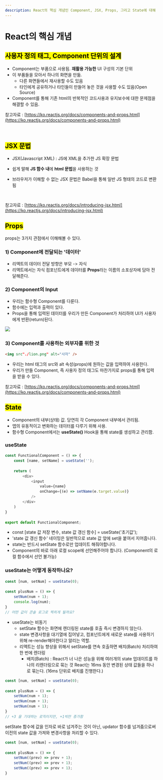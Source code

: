 ```yaml
---
description: React의 핵심 개념인 Component, JSX, Props, 그리고 State에 대해 알아봅니다.
---
```


# React의 핵심 개념

## <mark style="background-color:yellow;">사용자 정의 태그, Component 단위의 설계</mark>

* Component는 부품으로 사용됨. **재활용 가능한** UI 구성의 기본 단위
* 이 부품들을 모아서 하나의 화면을 만듦.&#x20;
  * 다른 화면들에서 재사용할 수도 있음
  * 타인에게 공유하거나 타인들이 만들어 놓은 것을 사용할 수도 있음(Open Source)
* Component를 통해 기존 html의 반복적인 코드사용과 유지보수에 대한 문제점을 해결할 수 있음.

참고자료 : [https://ko.reactjs.org/docs/components-and-props.html](https://ko.reactjs.org/docs/components-and-props.html)

<figure><img src="../.gitbook/assets/스크린샷 2022-11-30 오후 6.23.01.png" alt=""><figcaption></figcaption></figure>



## <mark style="background-color:yellow;">JSX 문법</mark>

* JSX(Javascript XML) : JS에 XML을 추가한 JS 확장 문법
* 쉽게 말해 **JS 함수 내**에 **html 문법**을 사용하는 것
*   브라우저가 이해할 수 없는 JSX 문법은 Babel을 통해 일반 JS 형태의 코드로 변환됨

    <figure><img src="../.gitbook/assets/스크린샷 2022-11-30 오후 6.26.08.png" alt=""><figcaption></figcaption></figure>

참고자료 : [https://ko.reactjs.org/docs/introducing-jsx.html](https://ko.reactjs.org/docs/introducing-jsx.html)



## <mark style="background-color:yellow;">Props</mark>

props는 3가지 관점에서 이해해볼 수 있다.&#x20;

### 1) Component에 전달되는 '데이터'

* 리액트의 데이터 전달 방향은 부모 -> 자식
* 리액트에서는 자식 컴포넌트에게 데이터를 **Props**라는 이름의 소포상자에 담아 전달해준다.&#x20;

### 2) Component의 Input

* 우리는 함수형 Component를 다룬다.&#x20;
* 함수에는 입력과 출력이 있다.&#x20;
* Props을 통해 입력된 데이터를 우리가 만든 Component가 처리하여 UI가 사용자에게 반환(return)된다.&#x20;

![](<../.gitbook/assets/스크린샷 2022-11-30 오후 6.32.40.png>)

### 3) Component를 사용하는 외부자를 위한 것

```html
<img src"./lion.png" alt="사자" />
```

* 우리는 html 태그의 src와 alt 속성(props)에 원하는 값을 입력하여 사용한다.
* 우리가 만들 Component, 즉 사용자 정의 태그도 마찬가지로 props를 통해 입력을 받을 수 있다.

참고자료 : [https://ko.reactjs.org/docs/components-and-props.html](https://ko.reactjs.org/docs/components-and-props.html)



## <mark style="background-color:yellow;">State</mark>

* Component의 내부(상태) 값. 당연히 각 Component 내부에서 관리됨.&#x20;
* 앱의 유동적이고 변화하는 데이터를 다루기 위해 사용.
* 함수형 Component에서는 **useState()** Hook을 통해 state를 생성하고 관리함.&#x20;

### useState

```javascript
const FunctionalComponent = () => {
    const [name, setName] = useState('');
    
    return (
        <div>
            <input 
                value={name} 
                onChange={(e) => setName(e.target.value)} 
            />
        </div>
    )
}

export default FunctionalComponent;
```

* const \[state 값 저장 변수, state 값 갱신 함수] = useState('초기값');
* 'state 값 갱신 함수' 네이밍은 일반적으로 state 값 앞에 set을 붙여서 지어줍니다.&#x20;
* state는 반드시 setState 함수로만 업데이트 해줘야합니다.&#x20;
* Component의 바로 아래 로컬 scope에 선언해주어야 합니다. (Component의 로컬 함수에서 선언 불가능)



### useState는 어떻게 동작하나요?

```javascript
const [num, setNum] = useState(0);

const plusNum = () => {
	setNum(num + 1);
	console.log(num);
}
// 어떤 값이 콘솔 로그로 찍히게 될까요?
```

* useState는 비동기
  * setState 함수는 화면에 렌더링된 state를 호출 즉시 변경하지 않는다.
  * state 변경사항을 대기열에 집어넣고, 컴포넌트에게 새로운 state를 사용하기 위해 re-render해야한다고 알리는 역할.
  * 리액트는 성능 향상을 위해서 setState를 연속 호출하면 배치(Batch) 처리하여 한 번에 렌더링
    * 배치(Batch) : React가 너 나은 성능을 위해 여러개의 state 업데이트를 하나의 리렌더링으로 묶는 것 React는 16ms 동안 변경된 상태 값들을 하나로 묶는다. (16ms 단위로 배치를 진행한다.)

```javascript
const [num, setNum] = useState(0);

const plusNum = () => {
	setNum(num + 1);
	setNum(num + 1);
	setNum(num + 1);
}
// +3 을 기대하는 로직이지만, +1씩만 증가함
```

setState 함수에 값을 인자로 바로 넘겨주는 것이 아닌, updator 함수를 넘겨줌으로써 이전의 state 값을 가져와 변경사항을 처리할 수 있다.&#x20;

```javascript
const [num, setNum] = useState(0);

const plusNum = () => {
	setNum((prev) => prev + 1);
	setNum((prev) => prev + 1);
	setNum((prev) => prev + 1);
}
```

